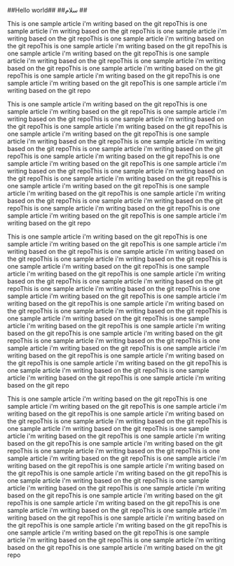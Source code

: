 ##Hello world##
##سلام ##

This is one sample article i'm writing based on the git repoThis is one sample article i'm writing based on the git repoThis is one sample article i'm writing based on the git repoThis is one sample article i'm writing based on the git repoThis is one sample article i'm writing based on the git repoThis is one sample article i'm writing based on the git repoThis is one sample article i'm writing based on the git repoThis is one sample article i'm writing based on the git repoThis is one sample article i'm writing based on the git repoThis is one sample article i'm writing based on the git repoThis is one sample article i'm writing based on the git repoThis is one sample article i'm writing based on the git repo


This is one sample article i'm writing based on the git repoThis is one sample article i'm writing based on the git repoThis is one sample article i'm writing based on the git repoThis is one sample article i'm writing based on the git repoThis is one sample article i'm writing based on the git repoThis is one sample article i'm writing based on the git repoThis is one sample article i'm writing based on the git repoThis is one sample article i'm writing based on the git repoThis is one sample article i'm writing based on the git repoThis is one sample article i'm writing based on the git repoThis is one sample article i'm writing based on the git repoThis is one sample article i'm writing based on the git repoThis is one sample article i'm writing based on the git repoThis is one sample article i'm writing based on the git repoThis is one sample article i'm writing based on the git repoThis is one sample article i'm writing based on the git repoThis is one sample article i'm writing based on the git repoThis is one sample article i'm writing based on the git repoThis is one sample article i'm writing based on the git repoThis is one sample article i'm writing based on the git repoThis is one sample article i'm writing based on the git repo


This is one sample article i'm writing based on the git repoThis is one sample article i'm writing based on the git repoThis is one sample article i'm writing based on the git repoThis is one sample article i'm writing based on the git repoThis is one sample article i'm writing based on the git repoThis is one sample article i'm writing based on the git repoThis is one sample article i'm writing based on the git repoThis is one sample article i'm writing based on the git repoThis is one sample article i'm writing based on the git repoThis is one sample article i'm writing based on the git repoThis is one sample article i'm writing based on the git repoThis is one sample article i'm writing based on the git repoThis is one sample article i'm writing based on the git repoThis is one sample article i'm writing based on the git repoThis is one sample article i'm writing based on the git repoThis is one sample article i'm writing based on the git repoThis is one sample article i'm writing based on the git repoThis is one sample article i'm writing based on the git repoThis is one sample article i'm writing based on the git repoThis is one sample article i'm writing based on the git repoThis is one sample article i'm writing based on the git repoThis is one sample article i'm writing based on the git repoThis is one sample article i'm writing based on the git repoThis is one sample article i'm writing based on the git repoThis is one sample article i'm writing based on the git repoThis is one sample article i'm writing based on the git repo


This is one sample article i'm writing based on the git repoThis is one sample article i'm writing based on the git repoThis is one sample article i'm writing based on the git repoThis is one sample article i'm writing based on the git repoThis is one sample article i'm writing based on the git repoThis is one sample article i'm writing based on the git repoThis is one sample article i'm writing based on the git repoThis is one sample article i'm writing based on the git repoThis is one sample article i'm writing based on the git repoThis is one sample article i'm writing based on the git repoThis is one sample article i'm writing based on the git repoThis is one sample article i'm writing based on the git repoThis is one sample article i'm writing based on the git repoThis is one sample article i'm writing based on the git repoThis is one sample article i'm writing based on the git repoThis is one sample article i'm writing based on the git repoThis is one sample article i'm writing based on the git repoThis is one sample article i'm writing based on the git repoThis is one sample article i'm writing based on the git repoThis is one sample article i'm writing based on the git repoThis is one sample article i'm writing based on the git repoThis is one sample article i'm writing based on the git repoThis is one sample article i'm writing based on the git repoThis is one sample article i'm writing based on the git repoThis is one sample article i'm writing based on the git repoThis is one sample article i'm writing based on the git repoThis is one sample article i'm writing based on the git repo

